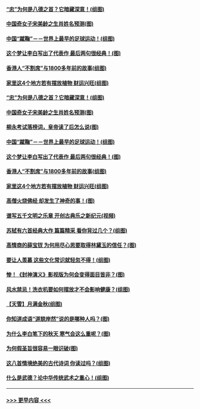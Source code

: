 #### [“忠”为何是八德之首？它暗藏深意！(组图)](../pages/p7/907106.md?t=09181222) 
#### [中国奇女子宋美龄之生肖姓名预测(图)](../pages/p7/906542.md?t=09181222) 
#### [中国“蹴鞠”－－世界上最早的足球运动！(组图)](../pages/p7/907235.md?t=09181222) 
#### [这个梦让李白写出了代表作 最后两句很经典！(图)](../pages/p7/907231.md?t=09181222) 
#### [香港人“不割席”与1800多年前的故事(组图)](../pages/p7/907324.md?t=09181222) 
#### [家里这4个地方若有摆放植物 财运兴旺(组图)](../pages/p7/887505.md?t=09181222) 
#### [“忠”为何是八德之首？它暗藏深意！(组图)](../pages/p7/907106.md?t=09181222) 
#### [中国奇女子宋美龄之生肖姓名预测(图)](../pages/p7/906542.md?t=09181222) 
#### [柳永考试落榜词，皇帝读了后怎么说(图)](../pages/p7/906476.md?t=09181222) 
#### [中国“蹴鞠”－－世界上最早的足球运动！(组图)](../pages/p7/907235.md?t=09181222) 
#### [这个梦让李白写出了代表作 最后两句很经典！(图)](../pages/p7/907231.md?t=09181222) 
#### [香港人“不割席”与1800多年前的故事(组图)](../pages/p7/907324.md?t=09181222) 
#### [家里这4个地方若有摆放植物 财运兴旺(组图)](../pages/p7/887505.md?t=09181222) 
#### [高僧火烧佛经 却发生了神奇的事！(图)](../pages/p7/904058.md?t=09181222) 
#### [谱写五千文明之乐章 开创古典乐之新纪元(视频)](../pages/p7/904231.md?t=09181222) 
#### [苏轼有六首经典大作 篇篇精采 看你背过几个？(组图)](../pages/p7/904734.md?t=09181222) 
#### [高情商的薛宝钗 为何用尽心思要取得林黛玉的信任？(图)](../pages/p7/884033.md?t=09181222) 
#### [要让人羡慕 这些文化常识就轻忽不得！(组图)](../pages/p7/898803.md?t=09181222) 
#### [惨！《封神演义》影视版为何会变得面目皆非？(图)](../pages/p7/906532.md?t=09181222) 
#### [风水禁忌！洗衣机要如何摆放才不会影响健康？(组图)](../pages/p7/905903.md?t=09181222) 
#### [【天雪】月满金秋(组图)](../pages/p7/907385.md?t=09181222) 
#### [你知道成语“道貌岸然”说的是哪种人吗？(图)](../pages/p7/907226.md?t=09181222) 
#### [为什么李白笔下的秋天 寒气会这么重呢？(图)](../pages/p7/905581.md?t=09181222) 
#### [为何假圣旨很容易一眼识破(图)](../pages/p7/906472.md?t=09181222) 
#### [这八首情境绝美的古代诗词 你读过吗？(组图)](../pages/p7/904852.md?t=09181222) 
#### [什么是武德？论中华传统武术之重心！(组图)](../pages/p7/906297.md?t=09181222) 

----
#### [ >>> 更早内容 <<< ](../indexes/p7-earlier.md)
